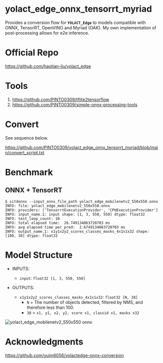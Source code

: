 # yolact_edge_onnx_tensorrt_myriad
Provides a conversion flow for **`YOLACT_Edge`** to models compatible with ONNX, TensorRT, OpenVINO and Myriad (OAK). My own implementation of post-processing allows for e2e inference.

# Official Repo
https://github.com/haotian-liu/yolact_edge

# Tools
1. https://github.com/PINTO0309/tflite2tensorflow
2. https://github.com/PINTO0309/simple-onnx-processing-tools

# Convert
See sequence below.

https://github.com/PINTO0309/yolact_edge_onnx_tensorrt_myriad/blob/main/convert_script.txt

# Benchmark
## ONNX + TensorRT
```bssh
$ sit4onnx --input_onnx_file_path yolact_edge_mobilenetv2_550x550.onnx
INFO: file: yolact_edge_mobilenetv2_550x550.onnx
INFO: providers: ['TensorrtExecutionProvider', 'CPUExecutionProvider']
INFO: input_name.1: input shape: [1, 3, 550, 550] dtype: float32
INFO: test_loop_count: 10
INFO: total elapsed time:  26.749134063720703 ms
INFO: avg elapsed time per pred:  2.6749134063720703 ms
INFO: output_name.1: x1y1x2y2_scores_classes_masks_4x1x1x32 shape: [100, 38] dtype: float32
```

# Model Structure

- INPUTS:

  - `input`: `float32 [1, 3, 550, 550]`

- OUTPUTS:

  - `x1y1x2y2_scores_classes_masks_4x1x1x32`: `float32 [N, 38]`
    - `N` = The number of objects detected, filtered by NMS, and therefore less than 100.
    - `38` = `x1, y1, x2, y2, score x1, classid x1, masks x32`
    

![yolact_edge_mobilenetv2_550x550 onnx](https://user-images.githubusercontent.com/33194443/172816484-498bf7ff-7e8d-46c6-aef8-d77fa68963a8.png)

# Acknowledgments
https://github.com/yujin6056/yolactedge-onnx-conversion


